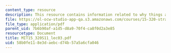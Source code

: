 ```yaml
---
content_type: resource
description: This resource contains information related to why things are changing?
file: https://ol-ocw-studio-app-qa.s3.amazonaws.com/courses/15-320-strategic-organizational-design-spring-2011/58b0fe118e3daebcd74b57a5a6cfa046_MIT15_320S11_lec03.pdf
file_type: application/pdf
parent_uid: 7b6b90af-a1d5-d8a9-70f4-ca8f0d2a3e85
resourcetype: Document
title: MIT15_320S11_lec03.pdf
uid: 58b0fe11-8e3d-aebc-d74b-57a5a6cfa046
---
```


